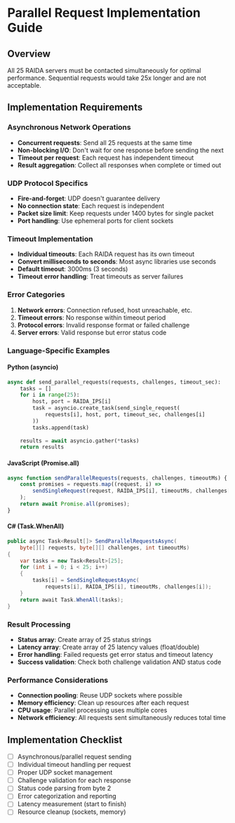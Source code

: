 # Parallel Request Implementation Guide

## Overview
All 25 RAIDA servers must be contacted simultaneously for optimal performance. Sequential requests would take 25x longer and are not acceptable.

## Implementation Requirements

### Asynchronous Network Operations
- **Concurrent requests**: Send all 25 requests at the same time
- **Non-blocking I/O**: Don't wait for one response before sending the next
- **Timeout per request**: Each request has independent timeout
- **Result aggregation**: Collect all responses when complete or timed out

### UDP Protocol Specifics
- **Fire-and-forget**: UDP doesn't guarantee delivery
- **No connection state**: Each request is independent
- **Packet size limit**: Keep requests under 1400 bytes for single packet
- **Port handling**: Use ephemeral ports for client sockets

### Timeout Implementation
- **Individual timeouts**: Each RAIDA request has its own timeout
- **Convert milliseconds to seconds**: Most async libraries use seconds
- **Default timeout**: 3000ms (3 seconds)
- **Timeout error handling**: Treat timeouts as server failures

### Error Categories
1. **Network errors**: Connection refused, host unreachable, etc.
2. **Timeout errors**: No response within timeout period
3. **Protocol errors**: Invalid response format or failed challenge
4. **Server errors**: Valid response but error status code

### Language-Specific Examples

#### Python (asyncio)
```python
async def send_parallel_requests(requests, challenges, timeout_sec):
    tasks = []
    for i in range(25):
        host, port = RAIDA_IPS[i]
        task = asyncio.create_task(send_single_request(
            requests[i], host, port, timeout_sec, challenges[i]
        ))
        tasks.append(task)
    
    results = await asyncio.gather(*tasks)
    return results
```

#### JavaScript (Promise.all)
```javascript
async function sendParallelRequests(requests, challenges, timeoutMs) {
    const promises = requests.map((request, i) => 
        sendSingleRequest(request, RAIDA_IPS[i], timeoutMs, challenges[i])
    );
    return await Promise.all(promises);
}
```

#### C# (Task.WhenAll)
```csharp
public async Task<Result[]> SendParallelRequestsAsync(
    byte[][] requests, byte[][] challenges, int timeoutMs)
{
    var tasks = new Task<Result>[25];
    for (int i = 0; i < 25; i++)
    {
        tasks[i] = SendSingleRequestAsync(
            requests[i], RAIDA_IPS[i], timeoutMs, challenges[i]);
    }
    return await Task.WhenAll(tasks);
}
```

### Result Processing
- **Status array**: Create array of 25 status strings
- **Latency array**: Create array of 25 latency values (float/double)
- **Error handling**: Failed requests get error status and timeout latency
- **Success validation**: Check both challenge validation AND status code

### Performance Considerations
- **Connection pooling**: Reuse UDP sockets where possible
- **Memory efficiency**: Clean up resources after each request
- **CPU usage**: Parallel processing uses multiple cores
- **Network efficiency**: All requests sent simultaneously reduces total time

## Implementation Checklist
- [ ] Asynchronous/parallel request sending
- [ ] Individual timeout handling per request
- [ ] Proper UDP socket management
- [ ] Challenge validation for each response
- [ ] Status code parsing from byte 2
- [ ] Error categorization and reporting
- [ ] Latency measurement (start to finish)
- [ ] Resource cleanup (sockets, memory)